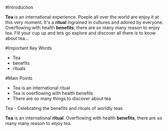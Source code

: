 #Introduction


**Tea** is an international experience. Poeple all over the world are enjoy it at this very moment. It's a **ritual** ingrained in cultures and adored by everyone. Overflowing with health **benefits**, there are so many many reason to enjoy tea. Fill your cup up and lets go explore and discover all there is to know about tea…


#Important Key Words
- Tea
- benefits
- rituals

#Main Points
- Tea is an international ritual 
- Tea is overflowing with health benefits 
- There are so many things to discover about tea


Tea - Celebrating the benefits and rituals of worldly teas

**Tea** is an international **ritual**. Overflowing with health **benefits**, there are so many many reason to enjoy tea. 

